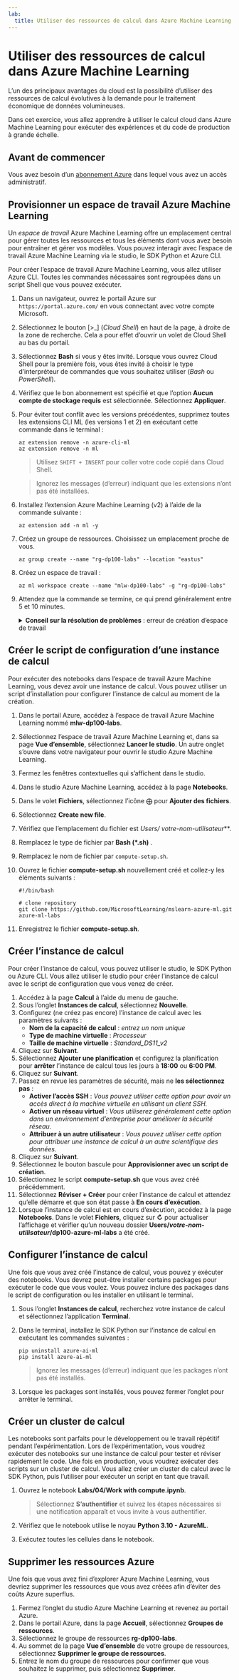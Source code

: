 ```yaml
---
lab:
  title: Utiliser des ressources de calcul dans Azure Machine Learning
---
```


# Utiliser des ressources de calcul dans Azure Machine Learning

L’un des principaux avantages du cloud est la possibilité d’utiliser des ressources de calcul évolutives à la demande pour le traitement économique de données volumineuses.

Dans cet exercice, vous allez apprendre à utiliser le calcul cloud dans Azure Machine Learning pour exécuter des expériences et du code de production à grande échelle.

## Avant de commencer

Vous avez besoin d’un [abonnement Azure](https://azure.microsoft.com/free?azure-portal=true) dans lequel vous avez un accès administratif.

## Provisionner un espace de travail Azure Machine Learning

Un *espace de travail* Azure Machine Learning offre un emplacement central pour gérer toutes les ressources et tous les éléments dont vous avez besoin pour entraîner et gérer vos modèles. Vous pouvez interagir avec l’espace de travail Azure Machine Learning via le studio, le SDK Python et Azure CLI.

Pour créer l’espace de travail Azure Machine Learning, vous allez utiliser Azure CLI. Toutes les commandes nécessaires sont regroupées dans un script Shell que vous pouvez exécuter.

1. Dans un navigateur, ouvrez le portail Azure sur `https://portal.azure.com/` en vous connectant avec votre compte Microsoft.
1. Sélectionnez le bouton \[>_] (*Cloud Shell*) en haut de la page, à droite de la zone de recherche. Cela a pour effet d’ouvrir un volet de Cloud Shell au bas du portail.
1. Sélectionnez **Bash** si vous y êtes invité. Lorsque vous ouvrez Cloud Shell pour la première fois, vous êtes invité à choisir le type d’interpréteur de commandes que vous souhaitez utiliser (*Bash* ou *PowerShell*).
1. Vérifiez que le bon abonnement est spécifié et que l’option **Aucun compte de stockage requis** est sélectionnée. Sélectionnez **Appliquer**.
1. Pour éviter tout conflit avec les versions précédentes, supprimez toutes les extensions CLI ML (les versions 1 et 2) en exécutant cette commande dans le terminal :

    ```azurecli
    az extension remove -n azure-cli-ml
    az extension remove -n ml
    ```

    > Utilisez `SHIFT + INSERT` pour coller votre code copié dans Cloud Shell.

    > Ignorez les messages (d’erreur) indiquant que les extensions n’ont pas été installées.

1. Installez l’extension Azure Machine Learning (v2) à l’aide de la commande suivante :
    
    ```azurecli
    az extension add -n ml -y
    ```

1. Créez un groupe de ressources. Choisissez un emplacement proche de vous.

    ```azurecli
    az group create --name "rg-dp100-labs" --location "eastus"
    ```

1. Créez un espace de travail :

    ```azurecli
    az ml workspace create --name "mlw-dp100-labs" -g "rg-dp100-labs"
    ```

1. Attendez que la commande se termine, ce qui prend généralement entre 5 et 10 minutes.

    <details>  
    <summary><b>Conseil sur la résolution de problèmes</b> : erreur de création d’espace de travail</summary><br>
    <p>Si vous recevez une erreur lors de la création d’un espace de travail via l’interface CLI, vous devez provisionner la ressource manuellement :</p>
    <ol>
        <li>Sur la page d’accueil du portail Azure, sélectionnez <b>+Créer une ressource</b>.</li>
        <li>Recherchez <i>Machine Learning</i>, puis sélectionnez <b>Azure Machine Learning</b>. Sélectionnez <b>Créer</b>.</li>
        <li>Créez une ressource Azure Machine Learning avec les paramètres suivants : <ul>
                <li><b>Abonnement</b> : <i>votre abonnement Azure</i></li>
                <li><b>Groupe de ressources</b> : rg-dp100-labs</li>
                <li><b>Nom de l’espace de travail</b> : mlw-dp100-labs</li>
                <li><b>Région</b> : <i>sélectionnez la région géographique la plus proche de vous</i></li>
                <li><b>Compte de stockage</b> : <i>notez le nouveau compte de stockage par défaut à créer pour votre espace de travail</i></li>
                <li><b>Coffre de clés</b> : <i>notez le nouveau coffre de clés par défaut à créer pour votre espace de travail</i></li>
                <li><b>Application Insights</b> : <i>notez la nouvelle ressource Application Insights par défaut à créer pour votre espace de travail</i></li>
                <li><b>Registre de conteneurs</b> : aucun (<i>un registre est créé automatiquement la première fois que vous déployez un modèle sur un conteneur</i>)</li>
            </ul>
        <li>Sélectionnez <b>Examiner et créer</b> et attendez que l’espace de travail et les ressources associées soient créés. Cela prend généralement environ 5 minutes.</li>
    </ol>
    </details>

## Créer le script de configuration d’une instance de calcul

Pour exécuter des notebooks dans l’espace de travail Azure Machine Learning, vous devez avoir une instance de calcul. Vous pouvez utiliser un script d’installation pour configurer l’instance de calcul au moment de la création.

1. Dans le portail Azure, accédez à l’espace de travail Azure Machine Learning nommé **mlw-dp100-labs**.
1. Sélectionnez l’espace de travail Azure Machine Learning et, dans sa page **Vue d’ensemble**, sélectionnez **Lancer le studio**. Un autre onglet s’ouvre dans votre navigateur pour ouvrir le studio Azure Machine Learning.
1. Fermez les fenêtres contextuelles qui s’affichent dans le studio.
1. Dans le studio Azure Machine Learning, accédez à la page **Notebooks**.
1. Dans le volet **Fichiers**, sélectionnez l’icône &#10753; pour **Ajouter des fichiers**.
1. Sélectionnez **Create new file**.
1. Vérifiez que l’emplacement du fichier est **Users/* votre-nom-utilisateur***.
1. Remplacez le type de fichier par **Bash (*.sh)** .
1. Remplacez le nom de fichier par `compute-setup.sh`.
1. Ouvrez le fichier **compute-setup.sh** nouvellement créé et collez-y les éléments suivants :

    ```azurecli
    #!/bin/bash

    # clone repository
    git clone https://github.com/MicrosoftLearning/mslearn-azure-ml.git azure-ml-labs
    ```

1. Enregistrez le fichier **compute-setup.sh**.

## Créer l’instance de calcul

Pour créer l’instance de calcul, vous pouvez utiliser le studio, le SDK Python ou Azure CLI. Vous allez utiliser le studio pour créer l’instance de calcul avec le script de configuration que vous venez de créer.

1. Accédez à la page **Calcul** à l’aide du menu de gauche.
1. Sous l’onglet **Instances de calcul**, sélectionnez **Nouvelle**.
1. Configurez (ne créez pas encore) l’instance de calcul avec les paramètres suivants : 
    - **Nom de la capacité de calcul** : *entrez un nom unique*
    - **Type de machine virtuelle** : *Processeur*
    - **Taille de machine virtuelle** : *Standard_DS11_v2*
1. Cliquez sur **Suivant**.
1. Sélectionnez **Ajouter une planification** et configurez la planification pour **arrêter** l’instance de calcul tous les jours à **18:00** ou **6:00 PM**.
1. Cliquez sur **Suivant**.
1. Passez en revue les paramètres de sécurité, mais ne **les sélectionnez pas** :
    - **Activer l’accès SSH** : *Vous pouvez utiliser cette option pour avoir un accès direct à la machine virtuelle en utilisant un client SSH.*
    - **Activer un réseau virtuel** : *Vous utiliserez généralement cette option dans un environnement d’entreprise pour améliorer la sécurité réseau.*
    - **Attribuer à un autre utilisateur** : *Vous pouvez utiliser cette option pour attribuer une instance de calcul à un autre scientifique des données.*
1. Cliquez sur **Suivant**.
1. Sélectionnez le bouton bascule pour **Approvisionner avec un script de création**.
1. Sélectionnez le script **compute-setup.sh** que vous avez créé précédemment.
1. Sélectionnez **Réviser + Créer** pour créer l’instance de calcul et attendez qu’elle démarre et que son état passe à **En cours d’exécution**.
1. Lorsque l’instance de calcul est en cours d’exécution, accédez à la page **Notebooks**. Dans le volet **Fichiers**, cliquez sur **&#8635;** pour actualiser l’affichage et vérifier qu’un nouveau dossier **Users/*votre-nom-utilisateur*/dp100-azure-ml-labs** a été créé.

## Configurer l’instance de calcul

Une fois que vous avez créé l’instance de calcul, vous pouvez y exécuter des notebooks. Vous devrez peut-être installer certains packages pour exécuter le code que vous voulez. Vous pouvez inclure des packages dans le script de configuration ou les installer en utilisant le terminal.

1. Sous l’onglet **Instances de calcul**, recherchez votre instance de calcul et sélectionnez l’application **Terminal**.
1. Dans le terminal, installez le SDK Python sur l’instance de calcul en exécutant les commandes suivantes :

    ```
    pip uninstall azure-ai-ml
    pip install azure-ai-ml
    ```

    > Ignorez les messages (d’erreur) indiquant que les packages n’ont pas été installés.

1. Lorsque les packages sont installés, vous pouvez fermer l’onglet pour arrêter le terminal.

## Créer un cluster de calcul

Les notebooks sont parfaits pour le développement ou le travail répétitif pendant l’expérimentation. Lors de l’expérimentation, vous voudrez exécuter des notebooks sur une instance de calcul pour tester et réviser rapidement le code. Une fois en production, vous voudrez exécuter des scripts sur un cluster de calcul. Vous allez créer un cluster de calcul avec le SDK Python, puis l’utiliser pour exécuter un script en tant que travail.

1. Ouvrez le notebook **Labs/04/Work with compute.ipynb**.

    > Sélectionnez **S’authentifier** et suivez les étapes nécessaires si une notification apparaît et vous invite à vous authentifier.

1. Vérifiez que le notebook utilise le noyau **Python 3.10 - AzureML**.
1. Exécutez toutes les cellules dans le notebook.

## Supprimer les ressources Azure

Une fois que vous avez fini d’explorer Azure Machine Learning, vous devriez supprimer les ressources que vous avez créées afin d’éviter des coûts Azure superflus.

1. Fermez l’onglet du studio Azure Machine Learning et revenez au portail Azure.
1. Dans le portail Azure, dans la page **Accueil**, sélectionnez **Groupes de ressources**.
1. Sélectionnez le groupe de ressources **rg-dp100-labs**.
1. Au sommet de la page **Vue d’ensemble** de votre groupe de ressources, sélectionnez **Supprimer le groupe de ressources**.
1. Entrez le nom du groupe de ressources pour confirmer que vous souhaitez le supprimer, puis sélectionnez **Supprimer**.
